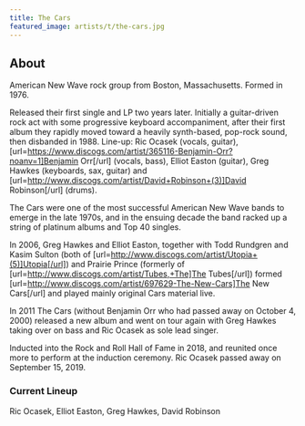 ```yaml
---
title: The Cars
featured_image: artists/t/the-cars.jpg
---
```

## About

American New Wave rock group from Boston, Massachusetts. Formed in 1976. 

Released their first single and LP two years later. Initially a guitar-driven rock act with some progressive keyboard accompaniment, after their first album they rapidly moved toward a heavily synth-based, pop-rock sound, then disbanded in 1988. Line-up: Ric Ocasek (vocals, guitar), [url=https://www.discogs.com/artist/365116-Benjamin-Orr?noanv=1]Benjamin Orr[/url] (vocals, bass), Elliot Easton (guitar), Greg Hawkes (keyboards, sax, guitar) and [url=http://www.discogs.com/artist/David+Robinson+(3)]David Robinson[/url] (drums).

The Cars were one of the most successful American New Wave bands to emerge in the late 1970s, and in the ensuing decade the band racked up a string of platinum albums and Top 40 singles.

In 2006, Greg Hawkes and Elliot Easton, together with Todd Rundgren and Kasim Sulton (both of [url=http://www.discogs.com/artist/Utopia+(5)]Utopia[/url]) and Prairie Prince (formerly of [url=http://www.discogs.com/artist/Tubes,+The]The Tubes[/url]) formed [url=http://www.discogs.com/artist/697629-The-New-Cars]The New Cars[/url] and played mainly original Cars material live.

In 2011 The Cars (without Benjamin Orr who had passed away on October 4, 2000) released a new album and went on tour again with Greg Hawkes taking over on bass and Ric Ocasek as sole lead singer.

Inducted into the Rock and Roll Hall of Fame in 2018, and reunited once more to perform at the induction ceremony. Ric Ocasek passed away on September 15, 2019.

### Current Lineup

Ric Ocasek, Elliot Easton, Greg Hawkes, David Robinson

